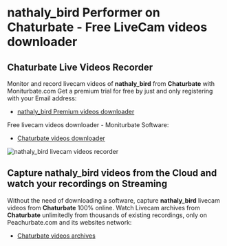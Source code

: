 # nathaly_bird Performer on Chaturbate - Free LiveCam videos downloader

## Chaturbate Live Videos Recorder

Monitor and record livecam videos of **nathaly_bird** from **Chaturbate** with Moniturbate.com
Get a premium trial for free by just and only registering with your Email address:
* [nathaly_bird Premium videos downloader](https://moniturbate.com/request-demo-licence-key.html)

Free livecam videos downloader - Moniturbate Software:
* [Chaturbate videos downloader](https://moniturbate.com/moniturbate-download-software.html)

![nathaly_bird livecam videos recorder](https://peachurnet.com/templates/moniturbate-software.png)


## Capture nathaly_bird videos from the Cloud and watch your recordings on Streaming

Without the need of downloading a software, capture **nathaly_bird** livecam videos from **Chaturbate** 100% online.
Watch Livecam archives from **Chaturbate** unlimitedly from thousands of existing recordings, only on Peachurbate.com and its websites network:
* [Chaturbate videos archives](https://peachurnet.com/)